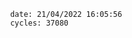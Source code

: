 

                date: 21/04/2022 16:05:56
                cycles: 37080

                         